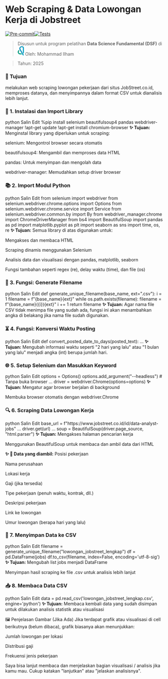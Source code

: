 <h1><strong>Web Scraping & Data Lowongan Kerja di Jobstreet</strong></h1>

[![Pre-commit](https://img.shields.io/badge/pre--commit-passing-brightgreen?logo=github)](https://github.com/ilhamsaang/Tugas-Data/actions)[![Tests](https://img.shields.io/badge/tests-passing-brightgreen?logo=github)](https://github.com/ilhamsaang/Tugas-Data/actions)

> Disusun untuk program pelatihan **Data Science Fundamental (DSF)** di  
> <img src="./Dbimbing Logo.png" alt="Dbimbing" width="20"/>
> Oleh: Mohammad Ilham  

> Tahun: 2025

<h3><strong>📌 Tujuan</strong></h3>
melakukan web scraping lowongan pekerjaan dari situs JobStreet.co.id, memproses datanya, dan menyimpannya dalam format CSV untuk dianalisis lebih lanjut.

<h3><strong>🧰 1. Instalasi dan Import Library</strong></h3>
python
Salin
Edit
%pip install selenium beautifulsoup4 pandas webdriver-manager
!apt-get update
!apt-get install chromium-browser
<strong>✨ Tujuan:</strong>
Menginstal library yang diperlukan untuk scraping:

selenium: Mengontrol browser secara otomatis

beautifulsoup4: Mengambil dan memproses data HTML

pandas: Untuk menyimpan dan mengolah data

webdriver-manager: Memudahkan setup driver browser

<h3><strong>📚 2. Import Modul Python</strong></h3>
python
Salin
Edit
from selenium import webdriver
from selenium.webdriver.chrome.options import Options
from selenium.webdriver.chrome.service import Service
from selenium.webdriver.common.by import By
from webdriver_manager.chrome import ChromeDriverManager
from bs4 import BeautifulSoup
import pandas as pd
import matplotlib.pyplot as plt
import seaborn as sns
import time, os, re
<strong>✨ Tujuan:</strong>
Semua library di atas digunakan untuk:

Mengakses dan membaca HTML

Scraping dinamis menggunakan Selenium

Analisis data dan visualisasi dengan pandas, matplotlib, seaborn

Fungsi tambahan seperti regex (re), delay waktu (time), dan file (os)

<h3><strong>🧩 3. Fungsi: Generate Filename</strong></h3>
python
Salin
Edit
def generate_unique_filename(base_name, ext=".csv"):
    i = 1
    filename = f"{base_name}{ext}"
    while os.path.exists(filename):
        filename = f"{base_name}({i}){ext}"
        i += 1
    return filename
<strong>✨ Tujuan:</strong>
Agar nama file CSV tidak menimpa file yang sudah ada, fungsi ini akan menambahkan angka di belakang jika nama file sudah digunakan.

<h3><strong>⏳ 4. Fungsi: Konversi Waktu Posting</strong></h3>
python
Salin
Edit
def convert_posted_date_to_days(posted_text):
    ...
<strong>✨ Tujuan:</strong>
Mengubah informasi waktu seperti "2 hari yang lalu" atau "1 bulan yang lalu" menjadi angka (int) berupa jumlah hari.

<h3><strong>🌐 5. Setup Selenium dan Masukkan Keyword</strong></h3>
python
Salin
Edit
options = Options()
options.add_argument("--headless")  # Tanpa buka browser
...
driver = webdriver.Chrome(options=options)
<strong>✨ Tujuan:</strong>
Mengatur agar browser berjalan di background

Membuka browser otomatis dengan webdriver.Chrome

<h3><strong>🔍 6. Scraping Data Lowongan Kerja</strong></h3>
python
Salin
Edit
base_url = f"https://www.jobstreet.co.id/id/data-analyst-jobs"
...
driver.get(url)
...
soup = BeautifulSoup(driver.page_source, "html.parser")
<strong>✨ Tujuan:</strong>
Mengakses halaman pencarian kerja

Menggunakan BeautifulSoup untuk membaca dan ambil data dari HTML

<strong>✨ 🔎 Data yang diambil:</strong>
Posisi pekerjaan

Nama perusahaan

Lokasi kerja

Gaji (jika tersedia)

Tipe pekerjaan (penuh waktu, kontrak, dll.)

Deskripsi pekerjaan

Link ke lowongan

Umur lowongan (berapa hari yang lalu)

<h3><strong>💾 7. Menyimpan Data ke CSV</strong></h3>
python
Salin
Edit
filename = generate_unique_filename("lowongan_jobstreet_lengkap")
df = pd.DataFrame(jobs)
df.to_csv(filename, index=False, encoding='utf-8-sig')
<strong>✨ Tujuan:</strong>
Mengubah list jobs menjadi DataFrame

Menyimpan hasil scraping ke file .csv untuk analisis lebih lanjut

<h3><strong>📥 8. Membaca Data CSV</strong></h3>
python
Salin
Edit
data = pd.read_csv('lowongan_jobstreet_lengkap.csv', engine='python')
<strong>✨ Tujuan:</strong>
Membaca kembali data yang sudah disimpan untuk dilakukan analisis statistik atau visualisasi

🖼️ Penjelasan Gambar (Jika Ada)
Jika terdapat grafik atau visualisasi di cell berikutnya (belum dibaca), grafik biasanya akan menunjukkan:

Jumlah lowongan per lokasi

Distribusi gaji

Frekuensi jenis pekerjaan

Saya bisa lanjut membaca dan menjelaskan bagian visualisasi / analisis jika kamu mau. Cukup katakan "lanjutkan" atau "jelaskan analisisnya". 